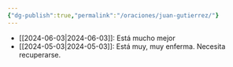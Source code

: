 ```yaml
---
{"dg-publish":true,"permalink":"/oraciones/juan-gutierrez/"}
---
```



- [[2024-06-03\|2024-06-03]]: Está mucho mejor 
- [[2024-05-03\|2024-05-03]]: Está muy, muy enferma. Necesita recuperarse.
